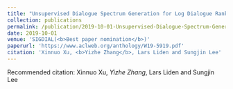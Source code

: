 ```yaml
---
title: "Unsupervised Dialogue Spectrum Generation for Log Dialogue Ranking."
collection: publications
permalink: /publication/2019-10-01-Unsupervised-Dialogue-Spectrum-Generation-for-Log-Dialogue-Ranking
date: 2019-10-01
venue: 'SIGDIAL(<b>Best paper nomination</b>)'
paperurl: 'https://www.aclweb.org/anthology/W19-5919.pdf'
citation: 'Xinnuo Xu, <b>Yizhe Zhang</b>, Lars Liden and Sungjin Lee'
---
```

Recommended citation: Xinnuo Xu, *Yizhe Zhang*, Lars Liden and Sungjin Lee